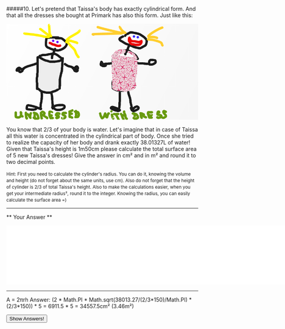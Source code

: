 #####10. Let's pretend that Taissa's body has exactly cylindrical form. And that all the dresses she bought at Primark has also this form.
Just like this:

![](dress.png)

You know that 2/3 of your body is water. Let's imagine that in case of Taissa all this water is concentrated in the cylindrical part of body.
Once she tried to realize the capacity of her body and drank exactly 38.01327L of water! 
Given that Taissa's height is 1m50cm please calculate the total surface area of 5 new Taissa's dresses!
Give the answer in cm² and in m² and round it to two decimal points.

<small><span class="gray">Hint</span>: First you need to calculate the cylinder's radius. You can do it, knowing the volume and height (do not forget about the same units, use cm).
 Also do not forget that the height of cylinder is 2/3 of total Taissa's height. 
 Also to make the calculations easier, when you get your intermediate radius², round it to the integer.
 Knowing the radius, you can easily calculate the surface area =)
</small>

---

** Your Answer **

<textarea style="border:none;" rows="10" cols="100"></textarea>
---

<div class="answer hidden">
    A = 2πrh
    Answer: (2 * Math.PI * Math.sqrt(38013.27/(2/3*150)/Math.PI) * (2/3*150)) * 5 = 6911.5 * 5 = 34557.5cm² (3.46m²)
</div>

<button class="show-answers">Show Answers!</button>